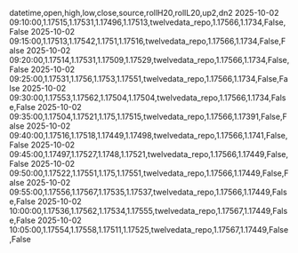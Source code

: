 datetime,open,high,low,close,source,rollH20,rollL20,up2,dn2
2025-10-02 09:10:00,1.17515,1.17531,1.17496,1.17513,twelvedata_repo,1.17566,1.1734,False,False
2025-10-02 09:15:00,1.17513,1.17542,1.1751,1.17516,twelvedata_repo,1.17566,1.1734,False,False
2025-10-02 09:20:00,1.17514,1.17531,1.17509,1.17529,twelvedata_repo,1.17566,1.1734,False,False
2025-10-02 09:25:00,1.17531,1.1756,1.1753,1.17551,twelvedata_repo,1.17566,1.1734,False,False
2025-10-02 09:30:00,1.17553,1.17562,1.17504,1.17504,twelvedata_repo,1.17566,1.1734,False,False
2025-10-02 09:35:00,1.17504,1.17521,1.175,1.17515,twelvedata_repo,1.17566,1.17391,False,False
2025-10-02 09:40:00,1.17516,1.17518,1.17449,1.17498,twelvedata_repo,1.17566,1.1741,False,False
2025-10-02 09:45:00,1.17497,1.17527,1.1748,1.17521,twelvedata_repo,1.17566,1.17449,False,False
2025-10-02 09:50:00,1.17522,1.17551,1.175,1.17551,twelvedata_repo,1.17566,1.17449,False,False
2025-10-02 09:55:00,1.17556,1.17567,1.17535,1.17537,twelvedata_repo,1.17566,1.17449,False,False
2025-10-02 10:00:00,1.17536,1.17562,1.17534,1.17555,twelvedata_repo,1.17567,1.17449,False,False
2025-10-02 10:05:00,1.17554,1.17558,1.17511,1.17525,twelvedata_repo,1.17567,1.17449,False,False
